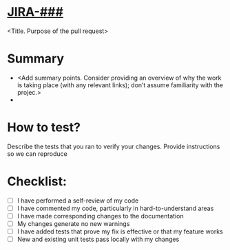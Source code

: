 # [JIRA-###](https://org.atlassian.net/browse/JIRA-###) 
<Title. Purpose of the pull request>

# Summary
- <Add summary points. Consider providing an overview of why the work is taking place (with any relevant links); don’t assume familiarity with the projec.>
- 
  
# How to test?
Describe the tests that you ran to verify your changes. Provide instructions so we can reproduce

# Checklist:
- [ ] I have performed a self-review of my code
- [ ] I have commented my code, particularly in hard-to-understand areas
- [ ] I have made corresponding changes to the documentation
- [ ] My changes generate no new warnings
- [ ] I have added tests that prove my fix is effective or that my feature works
- [ ] New and existing unit tests pass locally with my changes
